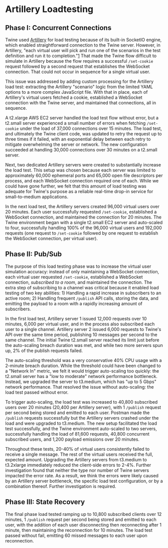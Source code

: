 # Artillery Loadtesting

## Phase I: Concurrent Connections
Twine used [Artillery](https://www.artillery.io/docs) for load testing because of its built-in SocketIO engine, which enabled straightforward connection to the Twine server. However, in Artillery, "each virtual user will pick and run one of the scenarios in the test definition and run it to completion."[1](https://testerops.com/understanding-artillery-tests) That made the Twine flow difficult to simulate in Artillery because the flow requires a successful `/set-cookie` request followed by a second request that establishes the WebSocket connection. That could not occur in sequence for a single virtual user.

This issue was addressed by adding custom processing for the Artillery load test: extracting the Artillery "scenario" logic from the limited YAML options to a more complex JavaScript file. With that in place, each of Artillery's virtual users fetched a cookie, established a WebSocket connection with the Twine server, and maintained that connections, all in sequence.

A t2.xlarge AWS EC2 server handled the load test flow without error, but a t2.small server experienced a small number of errors when fetching `/set-cookie` under the load of 37,000 connections over 15 minutes. The load test, and ultimately the Twine client code, was updated to retry the request up to three times if it failed, with an exponential delay between each retry to mitigate overwhelming the server or network. The new configuration succeeded at handling 30,000 connections over 30 minutes on a t2.small server.

Next, two dedicated Artillery servers were created to substantially increase the load test. This setup was chosen because each server was limited to approximately 60,000 ephemeral ports and 65,000 open file descriptors per process, and each WebSocket connection required one of each. While we could have gone further, we felt that this amount of load testing was adequate for Twine's purpose as a reliable real-time drop-in service for small-to-medium applications.

In the next load test, the Artillery servers created 96,000 virtual users over 20 minutes. Each user successfully requested `/set-cookie`, established a WebSocket connection, and maintained the connection for 20 minutes. The Twine environment began with a single t2.small EC2 server and auto-scaled to four, successfully handling 100% of the 96,000 virtual users and 192,000 requests (one request to `/set-cookie` followed by one request to establish the WebSocket connection, per virtual user).

## Phase II: Pub/Sub
The purpose of this load testing phase was to increase the virtual user simulation accuracy: instead of only maintaining a WebSocket connection, each virtual user requested `/set-cookie`, established a WebSocket connection, *subscribed to a room*, and maintained the connection. The extra step of subscribing to a channel was critical because it enabled load testing of two key abilities: 1) Handling a rapid increase in subscribers to an active room; 2) Handling frequent `/publish` API calls, storing the data, and emitting the payload to a room with a rapidly increasing amount of subscribers.

In the first load test, Artillery server 1 issued 12,000 requests over 10 minutes, 6,000 per virtual user, and in the process also subscribed each user to a single channel. Artillery server 2 issued 6,000 requests to Twine's API over the same time period, publishing 10 messages per second to the same channel. The initial Twine t2.small server reached its limit just before the auto-scaling breach duration was met, and while two more servers spun up, 2% of the publish requests failed.

The auto-scaling threshold was a very conservative 40% CPU usage with a 2-minute breach duration. While the threshold could have been changed to a "Network In" metric, we felt it would trigger auto-scaling too quickly: the t2.small server has a "low to moderate" network performance bottleneck. Instead, we upgraded the server to t3.medium, which has "up to 5 Gbps" network performance. That resolved the issue without auto-scaling: the load test passed without error.

To trigger auto-scaling, the load test was increased to 40,800 subscribed users over 20 minutes (20,400 per Artillery server), with 1 `/publish` request per second being stored and emitted to each user. Postman made the `/publish` requests successfully but the Artillery servers crashed under the load and were upgraded to t3.medium. The new setup facilitated the load test successfully, and the Twine environment auto-scaled to two servers, successfully handling the load of 81,600 requests, 40,800 concurrent subscribed users, and 1,200 payload emissions over 20 minutes.

Throughout these tests, 20-40% of virtual users consistently failed to receive a single message. The rest of the virtual users received the full, expected amount. Upgrading the Artillery servers from t3.medium to t3.2xlarge immediately reduced the client-side errors to 2-4%. Further investigation found that neither the type nor number of Twine servers impacted the error rate. As a result, we think the errors were likely caused by an Artillery server bottleneck, the specific load test configuration, or by a combination thereof. Further investigation is required.

## Phase III: State Recovery
The final phase load tested ramping up to 10,800 subscribed clients over 12 minutes, 1 `/publish` request per second being stored and emitted to each user, with the addition of each user disconnecting then reconnecting after 1 minute, then maintaining the reconnection for 10 minutes. The load test passed without fail, emitting 60 missed messages to each user upon reconnection.